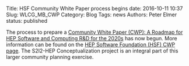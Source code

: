 Title: HSF Community White Paper process begins
date: 2016-10-11 10:37
Slug: WLCG_MB_CWP
Category: Blog
Tags:  news
Authors: Peter Elmer
status: published

The process to prepare a [Community White Paper (CWP): A Roadmap for HEP Software and Computing R&D for the 2020s](https://indico.cern.ch/event/505613/contributions/2323238/attachments/1352966/2043354/20161011-chep-cwp-plenary.pdf) has now
begun. More information can be found on the [HEP Software Foundation (HSF) CWP page](http://hepsoftwarefoundation.org/cwp.html). The S2I2-HEP Conceptualization project is an integral part of this larger community planning exercise.


